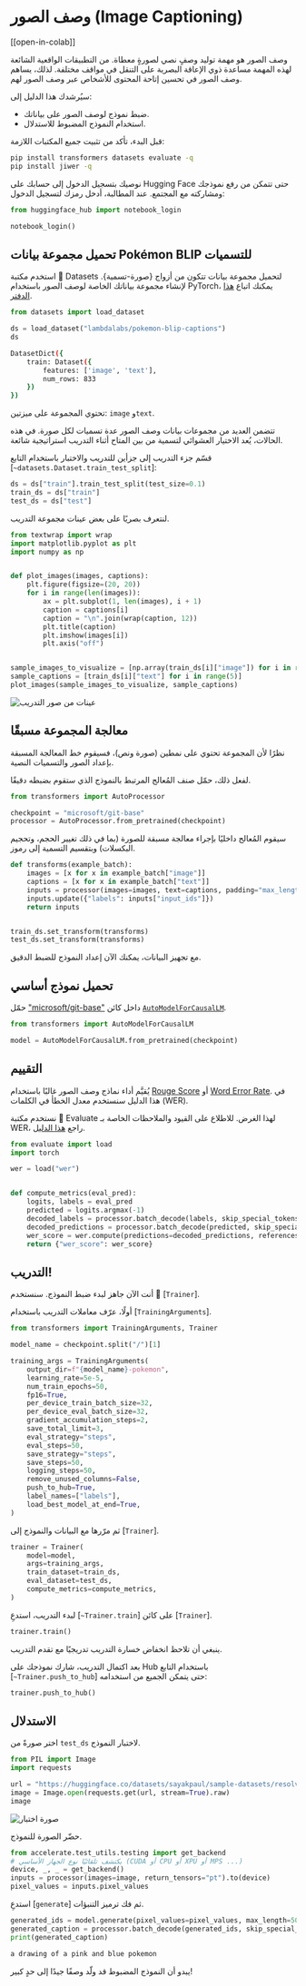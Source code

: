<!--Copyright 2023 The HuggingFace Team. All rights reserved.

Licensed under the Apache License, Version 2.0 (the "License"); you may not use this file except in compliance with
the License. You may obtain a copy of the License at

http://www.apache.org/licenses/LICENSE-2.0

Unless required by applicable law or agreed to in writing, software distributed under the License is distributed on
an "AS IS" BASIS, WITHOUT WARRANTIES OR CONDITIONS OF ANY KIND, either express or implied. See the License for the
specific language governing permissions and limitations under the License.

⚠️ Note that this file is in Markdown but contain specific syntax for our doc-builder (similar to MDX) that may not be
rendered properly in your Markdown viewer.

-->

# وصف الصور (Image Captioning)

[[open-in-colab]]

وصف الصور هو مهمة توليد وصفٍ نصي لصورةٍ معطاة. من التطبيقات الواقعية الشائعة لهذه المهمة مساعدة ذوي الإعاقة البصرية على التنقل في مواقف مختلفة. لذلك، يساهم وصف الصور في تحسين إتاحة المحتوى للأشخاص عبر وصف الصور لهم.

سيُرشدك هذا الدليل إلى:

- ضبط نموذج لوصف الصور على بياناتك.
- استخدام النموذج المضبوط للاستدلال.

قبل البدء، تأكد من تثبيت جميع المكتبات اللازمة:

```bash
pip install transformers datasets evaluate -q
pip install jiwer -q
```

نوصيك بتسجيل الدخول إلى حسابك على Hugging Face حتى تتمكن من رفع نموذجك ومشاركته مع المجتمع. عند المطالبة، أدخل رمزك لتسجيل الدخول:

```python
from huggingface_hub import notebook_login

notebook_login()
```

## تحميل مجموعة بيانات Pokémon BLIP للتسميات

استخدم مكتبة 🤗 Datasets لتحميل مجموعة بيانات تتكون من أزواج {صورة-تسمية}. لإنشاء مجموعة بياناتك الخاصة لوصف الصور باستخدام PyTorch، يمكنك اتباع [هذا الدفتر](https://github.com/NielsRogge/Transformers-Tutorials/blob/master/GIT/Fine_tune_GIT_on_an_image_captioning_dataset.ipynb).

```python
from datasets import load_dataset

ds = load_dataset("lambdalabs/pokemon-blip-captions")
ds
```
```bash
DatasetDict({
    train: Dataset({
        features: ['image', 'text'],
        num_rows: 833
    })
})
```

تحتوي المجموعة على ميزتين: `image` و`text`.

<Tip>

تتضمن العديد من مجموعات بيانات وصف الصور عدة تسميات لكل صورة. في هذه الحالات، يُعد الاختيار العشوائي لتسمية من بين المتاح أثناء التدريب استراتيجية شائعة.

</Tip>

قسّم جزء التدريب إلى جزأين للتدريب والاختبار باستخدام التابع [`~datasets.Dataset.train_test_split`]:

```python
ds = ds["train"].train_test_split(test_size=0.1)
train_ds = ds["train"]
test_ds = ds["test"]
```

لنتعرف بصريًا على بعض عينات مجموعة التدريب.

```python
from textwrap import wrap
import matplotlib.pyplot as plt
import numpy as np


def plot_images(images, captions):
    plt.figure(figsize=(20, 20))
    for i in range(len(images)):
        ax = plt.subplot(1, len(images), i + 1)
        caption = captions[i]
        caption = "\n".join(wrap(caption, 12))
        plt.title(caption)
        plt.imshow(images[i])
        plt.axis("off")


sample_images_to_visualize = [np.array(train_ds[i]["image"]) for i in range(5)]
sample_captions = [train_ds[i]["text"] for i in range(5)]
plot_images(sample_images_to_visualize, sample_captions)
```

<div class="flex justify-center">
    <img src="https://huggingface.co/datasets/huggingface/documentation-images/resolve/main/transformers/tasks/sample_training_images_image_cap.png" alt="عينات من صور التدريب"/>
</div>

## معالجة المجموعة مسبقًا

نظرًا لأن المجموعة تحتوي على نمطين (صورة ونص)، فسيقوم خط المعالجة المسبقة بإعداد الصور والتسميات النصية.

لفعل ذلك، حمّل صنف المُعالج المرتبط بالنموذج الذي ستقوم بضبطه دقيقًا.

```python
from transformers import AutoProcessor

checkpoint = "microsoft/git-base"
processor = AutoProcessor.from_pretrained(checkpoint)
```

سيقوم المُعالج داخليًا بإجراء معالجة مسبقة للصورة (بما في ذلك تغيير الحجم، وتحجيم البكسلات) وبتقسيم التسمية إلى رموز.

```python
def transforms(example_batch):
    images = [x for x in example_batch["image"]]
    captions = [x for x in example_batch["text"]]
    inputs = processor(images=images, text=captions, padding="max_length")
    inputs.update({"labels": inputs["input_ids"]})
    return inputs


train_ds.set_transform(transforms)
test_ds.set_transform(transforms)
```

مع تجهيز البيانات، يمكنك الآن إعداد النموذج للضبط الدقيق.

## تحميل نموذج أساسي

حمّل ["microsoft/git-base"](https://huggingface.co/microsoft/git-base) داخل كائن [`AutoModelForCausalLM`](https://huggingface.co/docs/transformers/model_doc/auto#transformers.AutoModelForCausalLM).

```python
from transformers import AutoModelForCausalLM

model = AutoModelForCausalLM.from_pretrained(checkpoint)
```

## التقييم

يُقيَّم أداء نماذج وصف الصور غالبًا باستخدام [Rouge Score](https://huggingface.co/spaces/evaluate-metric/rouge) أو [Word Error Rate](https://huggingface.co/spaces/evaluate-metric/wer). في هذا الدليل سنستخدم معدل الخطأ في الكلمات (WER).

نستخدم مكتبة 🤗 Evaluate لهذا الغرض. للاطلاع على القيود والملاحظات الخاصة بـ WER، راجع [هذا الدليل](https://huggingface.co/spaces/evaluate-metric/wer).

```python
from evaluate import load
import torch

wer = load("wer")


def compute_metrics(eval_pred):
    logits, labels = eval_pred
    predicted = logits.argmax(-1)
    decoded_labels = processor.batch_decode(labels, skip_special_tokens=True)
    decoded_predictions = processor.batch_decode(predicted, skip_special_tokens=True)
    wer_score = wer.compute(predictions=decoded_predictions, references=decoded_labels)
    return {"wer_score": wer_score}
```

## التدريب!

أنت الآن جاهز لبدء ضبط النموذج. سنستخدم 🤗 [`Trainer`].

أولًا، عرّف معاملات التدريب باستخدام [`TrainingArguments`].

```python
from transformers import TrainingArguments, Trainer

model_name = checkpoint.split("/")[1]

training_args = TrainingArguments(
    output_dir=f"{model_name}-pokemon",
    learning_rate=5e-5,
    num_train_epochs=50,
    fp16=True,
    per_device_train_batch_size=32,
    per_device_eval_batch_size=32,
    gradient_accumulation_steps=2,
    save_total_limit=3,
    eval_strategy="steps",
    eval_steps=50,
    save_strategy="steps",
    save_steps=50,
    logging_steps=50,
    remove_unused_columns=False,
    push_to_hub=True,
    label_names=["labels"],
    load_best_model_at_end=True,
)
```

ثم مرّرها مع البيانات والنموذج إلى [`Trainer`].

```python
trainer = Trainer(
    model=model,
    args=training_args,
    train_dataset=train_ds,
    eval_dataset=test_ds,
    compute_metrics=compute_metrics,
)
```

لبدء التدريب، استدعِ [`~Trainer.train`] على كائن [`Trainer`].

```python 
trainer.train()
```

ينبغي أن تلاحظ انخفاض خسارة التدريب تدريجيًا مع تقدم التدريب.

بعد اكتمال التدريب، شارك نموذجك على Hub باستخدام التابع [`~Trainer.push_to_hub`] حتى يتمكن الجميع من استخدامه:

```python
trainer.push_to_hub()
```

## الاستدلال

اختر صورةً من `test_ds` لاختبار النموذج.

```python
from PIL import Image
import requests

url = "https://huggingface.co/datasets/sayakpaul/sample-datasets/resolve/main/pokemon.png"
image = Image.open(requests.get(url, stream=True).raw)
image
```

<div class="flex justify-center">
    <img src="https://huggingface.co/datasets/huggingface/documentation-images/resolve/main/transformers/tasks/test_image_image_cap.png" alt="صورة اختبار"/>
</div>

حضّر الصورة للنموذج.

```python
from accelerate.test_utils.testing import get_backend
# يكتشف تلقائيًا نوع الجهاز الأساسي (CUDA أو CPU أو XPU أو MPS ...)
device, _, _ = get_backend()
inputs = processor(images=image, return_tensors="pt").to(device)
pixel_values = inputs.pixel_values
```

استدعِ [`generate`] ثم فك ترميز التنبؤات.

```python
generated_ids = model.generate(pixel_values=pixel_values, max_length=50)
generated_caption = processor.batch_decode(generated_ids, skip_special_tokens=True)[0]
print(generated_caption)
```
```bash
a drawing of a pink and blue pokemon
```

يبدو أن النموذج المضبوط قد ولّد وصفًا جيدًا إلى حدٍ كبير!
